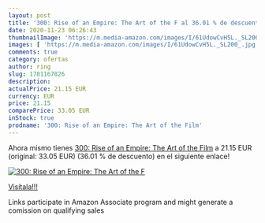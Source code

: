 ```yaml
---
layout: post
title: '300: Rise of an Empire: The Art of the F al 36.01 % de descuento'
date: 2020-11-23 06:26:43
thumbnailImage: 'https://m.media-amazon.com/images/I/61UdowCvH5L._SL200_.jpg'
images: [ 'https://m.media-amazon.com/images/I/61UdowCvH5L._SL200_.jpg' ]
comments: true
category: ofertas
author: ring
slug: 1781167826
description:
actualPrice: 21.15 EUR
currency: EUR
price: 21.15
comparePrice: 33.05 EUR
inStock: true
prodname: '300: Rise of an Empire: The Art of the Film'
---
```


Ahora mismo tienes [300: Rise of an Empire: The Art of the Film](https://www.amazon.es/dp/1781167826/?tag=tolees-21) a 21.15 EUR (original: 33.05 EUR) (36.01 %  de descuento) en el siguiente enlace!

[![300: Rise of an Empire: The Art of the F](https://m.media-amazon.com/images/I/61UdowCvH5L._SL200_.jpg)](https://www.amazon.es/dp/1781167826/?tag=tolees-21)

[Visítala!!!](https://www.amazon.es/dp/1781167826/?tag=tolees-21)

Links participate in Amazon Associate program and might generate a comission on qualifying sales
